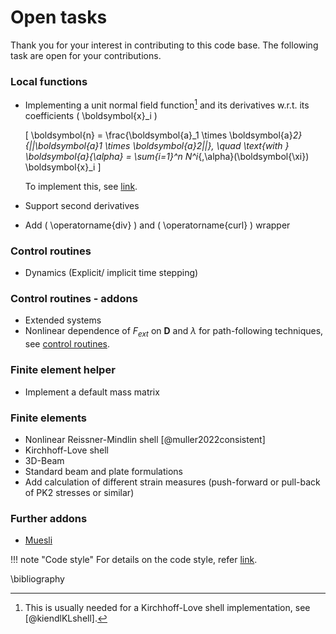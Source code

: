 <!--
SPDX-FileCopyrightText: 2022 The Ikarus Developers mueller@ibb.uni-stuttgart.de
SPDX-License-Identifier: CC-BY-SA-4.0
-->

# Open tasks
Thank you for your interest in contributing to this code base.
The following task are open for your contributions.

### Local functions
* Implementing a unit normal field function[^KLNote] and its derivatives w.r.t. its coefficients \( \boldsymbol{x}_i \)

    \[ 
    \boldsymbol{n} = \frac{\boldsymbol{a}_1 \times \boldsymbol{a}_2}{||\boldsymbol{a}_1 \times \boldsymbol{a}_2||}, \quad \text{with } \boldsymbol{a}_{\alpha} = \sum_{i=1}^n N^i_{,\alpha}(\boldsymbol{\xi}) \boldsymbol{x}_i
    \] 

    To implement this, see [link](../01_framework/localFunctions.md#how-to-implement-your-own-local-functions).

* Support second derivatives
* Add \( \operatorname{div} \) and \( \operatorname{curl} \) wrapper

### Control routines
* Dynamics (Explicit/ implicit time stepping)

### Control routines - addons
* Extended systems
* Nonlinear dependence of $F_{ext}$ on $\mathbf{D}$ and $\lambda$ for path-following techniques, see [control routines](../01_framework/controlRoutines.md#path-following-techniques).

### Finite element helper
* Implement a default mass matrix

### Finite elements
* Nonlinear Reissner-Mindlin shell [@muller2022consistent]
* Kirchhoff-Love shell
* 3D-Beam
* Standard beam and plate formulations
* Add calculation of different strain measures (push-forward or pull-back of PK2 stresses or similar)

### Further addons
* [Muesli](https://materials.imdea.org/muesli/)

[^KLNote]: This is usually needed for a Kirchhoff-Love shell implementation, see [@kiendlKLshell].

!!! note  "Code style"
    For details on the code style, refer [link](codeStyle.md).

\bibliography 
